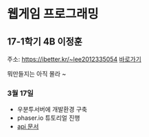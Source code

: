 # 웹게임 프로그래밍

## 17-1학기 4B 이정훈
주소: https://ibetter.kr/~lee2012335054 [바로가기](https://ibetter.kr/~lee2012335054)

뭐만들지는 아직 몰라 ~

### 3월 17일
- 우분투서버에 개발환경 구축
- phaser.io 튜토리얼 진행
- [api 문서](http://phaser.io/docs/2.6.2/index)